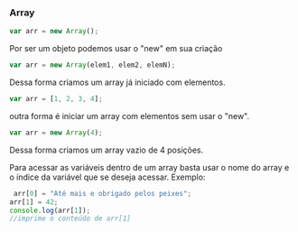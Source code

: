 
###  Array
~~~js
var arr = new Array();
~~~

Por ser um objeto podemos usar o "new" em sua criação
~~~js
var arr = new Array(elem1, elem2, elemN);
~~~
Dessa forma criamos um array já iniciado com elementos.
~~~js
var arr = [1, 2, 3, 4];
~~~
outra forma é iniciar um array com elementos sem usar o "new".

~~~js
var arr = new Array(4);
~~~
Dessa forma criamos um array vazio de 4 posições.

Para acessar as variáveis dentro de um array basta usar o nome do array e o
índice da variável que se deseja acessar.
Exemplo:

~~~js
 arr[0] = "Até mais e obrigado pelos peixes";
arr[1] = 42;
console.log(arr[1]);
//imprime o conteúdo de arr[1]
~~~